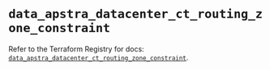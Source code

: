 # `data_apstra_datacenter_ct_routing_zone_constraint`

Refer to the Terraform Registry for docs: [`data_apstra_datacenter_ct_routing_zone_constraint`](https://registry.terraform.io/providers/juniper/apstra/0.94.0/docs/data-sources/datacenter_ct_routing_zone_constraint).
